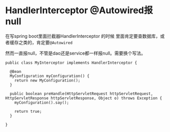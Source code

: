 # HandlerInterceptor @Autowired报 null


在写spring boot里面拦截器HandlerInterceptor 的时候
里面肯定要查数据库，或者缓存之类的，肯定要```@Autowired```


然而一直报null，不管是dao还是service都一样报null。需要换个写法。


```
public class MyInterceptor implements HandlerInterceptor {

  @Bean
  MyConfiguration myConfiguration() {
    return new MyConfiguration();
  }

  public boolean preHandle(HttpServletRequest httpServletRequest, HttpServletResponse httpServletResponse, Object o) throws Exception {
    myConfiguration().say();

    return true;
  }

}

```
